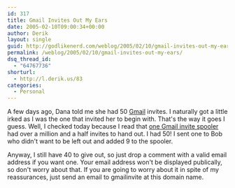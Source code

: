 ```yaml
---
id: 317
title: Gmail Invites Out My Ears
date: 2005-02-10T09:00:34+00:00
author: Derik
layout: single
guid: http://godlikenerd.com/weblog/2005/02/10/gmail-invites-out-my-ears/
permalink: /weblog/2005/02/10/gmail-invites-out-my-ears/
dsq_thread_id:
  - "64767736"
shorturl:
  - http://l.derik.us/83
categories:
  - Personal
---
```

A few days ago, Dana told me she had 50 [Gmail](http://www.gmail.com) invites. I naturally got a little irked as I was the one that invited her to begin with. That's the way it goes I guess. Well, I checked today because I read that [one Gmail invite spooler](http://isnoop.net/gmailomatic.php) had over a million and a half invites to hand out. I had 50! I sent one to Bob who didn't want to be left out and added 9 to the spooler.

Anyway, I still have 40 to give out, so just drop a comment with a valid email address if you want one. Your email address won't be displayed publically, so don't worry about that. If you are going to worry about it in spite of my reassurances, just send an email to gmailinvite at this domain name.